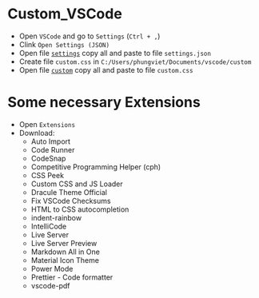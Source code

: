 # Custom_VSCode

- Open `VSCode` and go to `Settings` (`Ctrl + ,`)
- Clink `Open Settings (JSON)`
- Open file [`settings`](https://github.com/VietPQ685/custom-themes/blob/main/Custom_VSCode/settings.json) copy all and paste to file `settings.json`
- Create file `custom.css` in `C:/Users/phungviet/Documents/vscode/custom`
- Open file [`custom`](https://github.com/VietPQ685/custom-themes/blob/main/Custom_VSCode/custom.css) copy all and paste to file `custom.css`


# Some necessary Extensions

- Open `Extensions`
- Download:
  - Auto Import
  - Code Runner
  - CodeSnap
  - Competitive Programming Helper (cph)
  - CSS Peek
  - Custom CSS and JS Loader
  - Dracule Theme Official
  - Fix VSCode Checksums
  - HTML to CSS autocompletion
  - indent-rainbow
  - IntelliCode
  - Live Server
  - Live Server Preview
  - Markdown All in One
  - Material Icon Theme
  - Power Mode
  - Prettier - Code formatter
  - vscode-pdf
